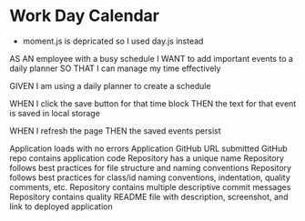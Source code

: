 # Work Day Calendar
- moment.js is depricated so I used day.js instead

AS AN employee with a busy schedule
I WANT to add important events to a daily planner
SO THAT I can manage my time effectively


GIVEN I am using a daily planner to create a schedule

WHEN I click the save button for that time block
THEN the text for that event is saved in local storage

WHEN I refresh the page
THEN the saved events persist

Application loads with no errors
Application GitHub URL submitted
GitHub repo contains application code
Repository has a unique name
Repository follows best practices for file structure and naming conventions
Repository follows best practices for class/id naming conventions, indentation, quality comments, etc.
Repository contains multiple descriptive commit messages
Repository contains quality README file with description, screenshot, and link to deployed application